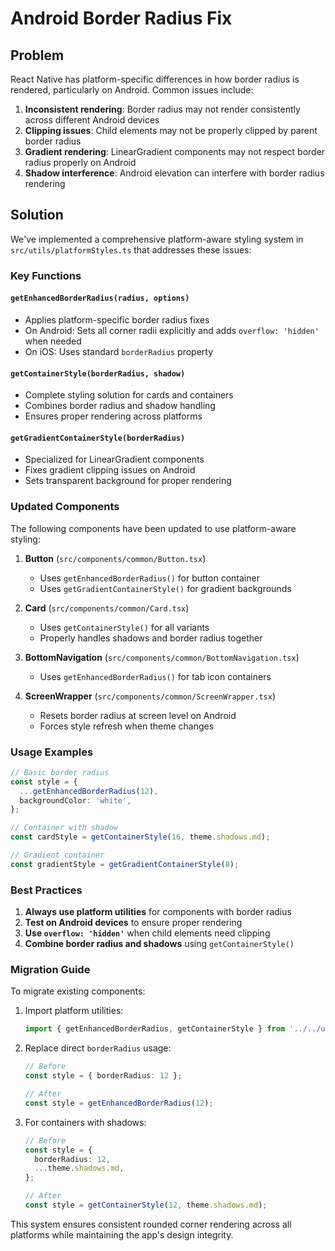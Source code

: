 # Android Border Radius Fix

## Problem
React Native has platform-specific differences in how border radius is rendered, particularly on Android. Common issues include:

1. **Inconsistent rendering**: Border radius may not render consistently across different Android devices
2. **Clipping issues**: Child elements may not be properly clipped by parent border radius
3. **Gradient rendering**: LinearGradient components may not respect border radius properly on Android
4. **Shadow interference**: Android elevation can interfere with border radius rendering

## Solution
We've implemented a comprehensive platform-aware styling system in `src/utils/platformStyles.ts` that addresses these issues:

### Key Functions

#### `getEnhancedBorderRadius(radius, options)`
- Applies platform-specific border radius fixes
- On Android: Sets all corner radii explicitly and adds `overflow: 'hidden'` when needed
- On iOS: Uses standard `borderRadius` property

#### `getContainerStyle(borderRadius, shadow)`
- Complete styling solution for cards and containers
- Combines border radius and shadow handling
- Ensures proper rendering across platforms

#### `getGradientContainerStyle(borderRadius)`
- Specialized for LinearGradient components
- Fixes gradient clipping issues on Android
- Sets transparent background for proper rendering

### Updated Components

The following components have been updated to use platform-aware styling:

1. **Button** (`src/components/common/Button.tsx`)
   - Uses `getEnhancedBorderRadius()` for button container
   - Uses `getGradientContainerStyle()` for gradient backgrounds

2. **Card** (`src/components/common/Card.tsx`)
   - Uses `getContainerStyle()` for all variants
   - Properly handles shadows and border radius together

3. **BottomNavigation** (`src/components/common/BottomNavigation.tsx`)
   - Uses `getEnhancedBorderRadius()` for tab icon containers

4. **ScreenWrapper** (`src/components/common/ScreenWrapper.tsx`)
   - Resets border radius at screen level on Android
   - Forces style refresh when theme changes

### Usage Examples

```typescript
// Basic border radius
const style = {
  ...getEnhancedBorderRadius(12),
  backgroundColor: 'white',
};

// Container with shadow
const cardStyle = getContainerStyle(16, theme.shadows.md);

// Gradient container
const gradientStyle = getGradientContainerStyle(8);
```

### Best Practices

1. **Always use platform utilities** for components with border radius
2. **Test on Android devices** to ensure proper rendering
3. **Use `overflow: 'hidden'`** when child elements need clipping
4. **Combine border radius and shadows** using `getContainerStyle()`

### Migration Guide

To migrate existing components:

1. Import platform utilities:
   ```typescript
   import { getEnhancedBorderRadius, getContainerStyle } from '../../utils/platformStyles';
   ```

2. Replace direct `borderRadius` usage:
   ```typescript
   // Before
   const style = { borderRadius: 12 };
   
   // After
   const style = getEnhancedBorderRadius(12);
   ```

3. For containers with shadows:
   ```typescript
   // Before
   const style = {
     borderRadius: 12,
     ...theme.shadows.md,
   };
   
   // After
   const style = getContainerStyle(12, theme.shadows.md);
   ```

This system ensures consistent rounded corner rendering across all platforms while maintaining the app's design integrity. 